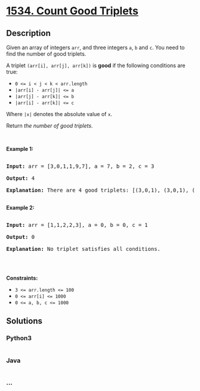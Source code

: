 # [1534. Count Good Triplets](https://leetcode.com/problems/count-good-triplets)



## Description

<p>Given an array of integers <code>arr</code>, and three integers&nbsp;<code>a</code>,&nbsp;<code>b</code>&nbsp;and&nbsp;<code>c</code>. You need to find the number of good triplets.</p>



<p>A triplet <code>(arr[i], arr[j], arr[k])</code>&nbsp;is <strong>good</strong> if the following conditions are true:</p>



<ul>
	<li><code>0 &lt;= i &lt; j &lt; k &lt;&nbsp;arr.length</code></li>
	<li><code>|arr[i] - arr[j]| &lt;= a</code></li>
	<li><code>|arr[j] - arr[k]| &lt;= b</code></li>
	<li><code>|arr[i] - arr[k]| &lt;= c</code></li>
</ul>



<p>Where <code>|x|</code> denotes the absolute value of <code>x</code>.</p>



<p>Return<em> the number of good triplets</em>.</p>



<p>&nbsp;</p>

<p><strong>Example 1:</strong></p>



<pre>

<strong>Input:</strong> arr = [3,0,1,1,9,7], a = 7, b = 2, c = 3

<strong>Output:</strong> 4

<strong>Explanation:</strong>&nbsp;There are 4 good triplets: [(3,0,1), (3,0,1), (3,1,1), (0,1,1)].

</pre>



<p><strong>Example 2:</strong></p>



<pre>

<strong>Input:</strong> arr = [1,1,2,2,3], a = 0, b = 0, c = 1

<strong>Output:</strong> 0

<strong>Explanation: </strong>No triplet satisfies all conditions.

</pre>



<p>&nbsp;</p>

<p><strong>Constraints:</strong></p>



<ul>
	<li><code>3 &lt;= arr.length &lt;= 100</code></li>
	<li><code>0 &lt;= arr[i] &lt;= 1000</code></li>
	<li><code>0 &lt;= a, b, c &lt;= 1000</code></li>
</ul>

## Solutions

<!-- tabs:start -->

### **Python3**

```python

```

### **Java**

```java

```

### **...**

```

```

<!-- tabs:end -->
